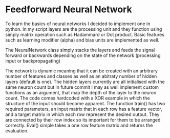 # Feedforward Neural Network

To learn the basics of neural networks I decided to implement one in python.
In my script layers are the processing unit and they function using simply matrix operation such as 
Hadammard or Dot product. Basic features such as learning modifier (alpha) and bias units are implemented as well.

The NeuralNetwork class simply stacks the layers and feeds the signal forward or backwards depending
on the state of the network (processing input or backpropagating)

The network is dynamic meaning that it can be created with an arbitrary number of features and classes
as well as an abitraty number of hidden layers (default is one). The hidden layers currently are all initialised
with the same neuron count but in future commit I may as well implement custom functions as an argument, that map the
depth of the layer to the neuron count.
The code comes hardcoded with a XOR example in which the structure of the input should become apparent.
The function train() has two required parameters, an input matrix that in each row has a feature vector,
and a target matrix in which each row represent the desired output. They are connected by their row index so its
important for them to be arranged correctly. Eval() simple takes a one row feature matrix and returns the evaluation.
